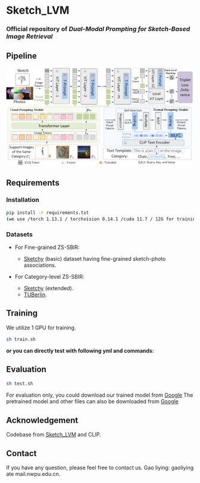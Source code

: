 # Sketch_LVM
### Official repository of _Dual-Modal Prompting for Sketch-Based Image Retrieval_
## Pipeline

![framework](architecture.png)



## Requirements

### Installation

```bash
pip install -r requirements.txt
(we use /torch 1.13.1 / torchvision 0.14.1 /cuda 11.7 / 12G for training and evaluation.
```

### Datasets

- For Fine-grained ZS-SBIR:
  - [Sketchy](https://github.com/AnjanDutta/sem-pcyc/) (basic) dataset having fine-grained sketch-photo associations.

- For Category-level ZS-SBIR:
  - [Sketchy](https://drive.google.com/file/d/1vGtssYgM6_r0ph8f_ZPWzIHvHL0yS8CN/view?usp=sharing) (extended).
  - [TUBerlin](https://github.com/AnjanDutta/sem-pcyc/).


## Training

We utilize 1 GPU for training.

```bash
sh train.sh
```

**or you can directly test with following yml and commands:**

## Evaluation

```bash
sh test.sh
```

For evaluation only, you could download our trained model from [Google](https://drive.google.com/file/d/1wOLuKUQCIbrQ4B49iZuuUPd7mK9QChn0/view?usp=sharing)
The pretrained model and other files can also be downloaded from [Google](https://drive.google.com/drive/folders/1j6hko7Ysl3daUG6zJLqrStMrY_381_KS?usp=sharing)

## Acknowledgement

Codebase from [Sketch_LVM](https://github.com/aneeshan95/Sketch_LVM) and CLIP.

 ## Contact

If you have any question, please feel free to contact us. Gao liying: gaoliying ate mail.nwpu.edu.cn.
